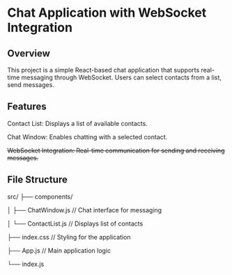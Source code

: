 # Chat Application with WebSocket Integration 

## Overview

This project is a simple React-based chat application that supports real-time messaging through WebSocket. Users can select contacts from a list, send messages.

## Features

Contact List: Displays a list of available contacts.

Chat Window: Enables chatting with a selected contact.

~~WebSocket Integration: Real-time communication for sending and receiving messages.~~

## File Structure

src/
├── components/

│   ├── ChatWindow.js  // Chat interface for messaging

│   └── ContactList.js // Displays list of contacts

├── index.css          // Styling for the application

├── App.js             // Main application logic

└── index.js          
